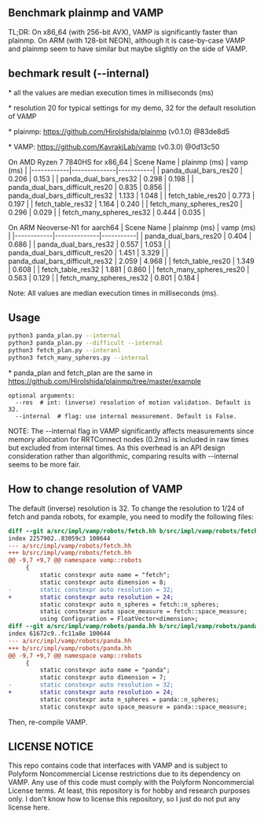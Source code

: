 ## Benchmark plainmp and VAMP
TL;DR: On x86_64 (with 256-bit AVX), VAMP is significantly faster than plainmp. On ARM (with 128-bit NEON), although it is case-by-case VAMP and plainmp seem to have similar but maybe slightly on the side of VAMP.

## bechmark result (--internal)
\* all the values are median execution times in milliseconds (ms)

\* resolution 20 for typical settings for my demo, 32 for the default resolution of VAMP

\* plainmp: https://github.com/HiroIshida/plainmp (v0.1.0) @83de8d5

\* VAMP: https://github.com/KavrakiLab/vamp (v0.3.0) @0d13c50

On AMD Ryzen 7 7840HS for x86_64
| Scene Name | plainmp (ms) | vamp (ms) |
|------------|--------------|-----------|
| panda_dual_bars_res20 | 0.206 | 0.153 |
| panda_dual_bars_res32 | 0.298 | 0.198 |
| panda_dual_bars_difficult_res20 | 0.835 | 0.856 |
| panda_dual_bars_difficult_res32 | 1.133 | 1.048 |
| fetch_table_res20 | 0.773 | 0.197 |
| fetch_table_res32 | 1.164 | 0.240 |
| fetch_many_spheres_res20 | 0.296 | 0.029 |
| fetch_many_spheres_res32 | 0.444 | 0.035 |

On ARM Neoverse-N1 for aarch64
| Scene Name | plainmp (ms) | vamp (ms) |
|------------|--------------|-----------|
| panda_dual_bars_res20 | 0.404 | 0.686 |
| panda_dual_bars_res32 | 0.557 | 1.053 |
| panda_dual_bars_difficult_res20 | 1.451 | 3.329 |
| panda_dual_bars_difficult_res32 | 2.059 | 4.968 |
| fetch_table_res20 | 1.349 | 0.608 |
| fetch_table_res32 | 1.881 | 0.860 |
| fetch_many_spheres_res20 | 0.563 | 0.129 |
| fetch_many_spheres_res32 | 0.801 | 0.184 |

Note: All values are median execution times in milliseconds (ms).

## Usage
```bash
python3 panda_plan.py --internal
python3 panda_plan.py --difficult --internal
python3 fetch_plan.py --interanl
python3 fetch_many_spheres.py --internal
```
\* panda_plan and fetch_plan are the same in https://github.com/HiroIshida/plainmp/tree/master/example
```
optional arguments:
  --res  # int: (inverse) resolution of motion validation. Default is 32.
  --internal  # flag: use internal measurement. Default is False.
```
NOTE: The --internal flag in VAMP significantly affects measurements since memory allocation for RRTConnect nodes (0.2ms) is included in raw times but excluded from internal times. As this overhead is an API design consideration rather than algorithmic, comparing results with --internal seems to be more fair.

## How to change resolution of VAMP
The default (inverse) resolution is 32. To change the resolution to 1/24 of fetch and panda robots, for example, you need to modify the following files:
```diff
diff --git a/src/impl/vamp/robots/fetch.hh b/src/impl/vamp/robots/fetch.hh
index 2257902..83059c3 100644
--- a/src/impl/vamp/robots/fetch.hh
+++ b/src/impl/vamp/robots/fetch.hh
@@ -9,7 +9,7 @@ namespace vamp::robots
     {
         static constexpr auto name = "fetch";
         static constexpr auto dimension = 8;
-        static constexpr auto resolution = 32;
+        static constexpr auto resolution = 24;
         static constexpr auto n_spheres = fetch::n_spheres;
         static constexpr auto space_measure = fetch::space_measure;
         using Configuration = FloatVector<dimension>;
diff --git a/src/impl/vamp/robots/panda.hh b/src/impl/vamp/robots/panda.hh
index 61672c9..fc11a8e 100644
--- a/src/impl/vamp/robots/panda.hh
+++ b/src/impl/vamp/robots/panda.hh
@@ -9,7 +9,7 @@ namespace vamp::robots
     {
         static constexpr auto name = "panda";
         static constexpr auto dimension = 7;
-        static constexpr auto resolution = 32;
+        static constexpr auto resolution = 24;
         static constexpr auto n_spheres = panda::n_spheres;
         static constexpr auto space_measure = panda::space_measure;
``` 
Then, re-compile VAMP.


## LICENSE NOTICE
This repo contains code that interfaces with VAMP and is subject to 
Polyform Noncommercial License restrictions due to its dependency on VAMP.
Any use of this code must comply with the Polyform Noncommercial License terms.
At least, this repository is for hobby and research purposes only.
I don't know how to license this repository, so I just do not put any license here.
